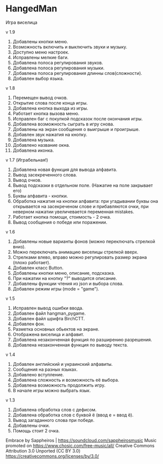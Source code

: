# HangedMan
Игра виселица

v 1.9
  1. Добавлены кнопки меню.
  2. Возможность включить и выключить звуки и музыку.
  3. Доступно меню настроек.
  4. Исправлены мелкие баги.
  5. Добавлена полоса регулирования звуков.
  6. Добавлена полоса регулирования музыки.
  7. Добавлена полоса регулирования длинны слов(сложности).
  8. Добавлен выбор языка.

v 1.8
  1. Перемещен вывод очков.
  2. Открытие слова после конца игры.
  3. Добавлена кнопка выхода из игры.
  4. Работает кнопка вызова меню.
  5. Исправлен баг с покупкой подсказок после окончания игры.
  6. Добавлена возможность сыграть в игру снова.
  7. Добавлены на экран сообщения о выигрыше и проигрыше.
  8. Добавлен звук нажатия на кнопку.
  9. Добавлена музыка.
  10. Добавлено название окна.
  11. Добавлена иконка.

v 1.7 (Играбельная!)
  1. Добавлена новая функция для вывода алфавита.
  2. Вывод засекреченного слова.
  3. Вывод очков.
  4. Вывод подсказки в отдельном поле. (Нажатие на поле закрывает его)
  5. Буквы алфавита - кнопки.
  6. Обработка нажатия на кнопки алфавита: при угадывании буквы она открывается на засекреченом слове и 
прибавляются очки, при неверном нажатии увеличевается переменная mistakes.
  7. Работает кнопка помощи, стоимость - 2 очка.
  8. Вывод сообщения о победе или поражении.

v 1.6
  1. Добавлены новые варианты фонов (можно переключать стрелкой вниз).
  2. Можно переключать анимацию виселицы стрелкой вверх.
  3. Стрелками влево, вправо можно регулировать размер экрана (плохо работает).
  4. Добавлен класс Button.
  5. Добавлены кнопки меню, описание, подсказка.
  6. При нажатии на кнопку "?" выводится описание.
  7. Добавлены функции чтения из json и выбора слова.
  8. Добавлен режим игры (mode = "game").

v 1.5
  1. Исправлен вывод ошибки ввода.
  2. Добавлен файл hangman_pygame.
  3. Добавлен файл шрифта BirchCTT.
  4. Добавлен фон.
  5. Разметка основных обьектов на экране.
  6. Отображена виселица и алфавит.
  7. Добавлена незаконченная функция по разширению разрешения.
  8. Добавлена незаконченная функция по выводу текста.

v 1.4
  1. Добавлен английский и украинский алфавиты.
  2. Сообщения на разных языках.
  3. Добавлено вступление.
  4. Добавлена сложность и возможность её выбора.
  5. Добавлена возможность продолжить игру.
  6. В начале игры можно выбрать язык.

v 1.3
  1. Добавлена обработка слов с дефисом.
  2. Добавлена обработка слов с буквой ё (ввод е = ввод ё).
  3. Вывод загаданного слова при победе.
  4. Добавлены очки.
  5. Помощь стоит 2 очка.

Embrace by Sappheiros | https://soundcloud.com/sappheirosmusic
Music promoted on https://www.chosic.com/free-music/all/
Creative Commons Attribution 3.0 Unported (CC BY 3.0)
https://creativecommons.org/licenses/by/3.0/
 